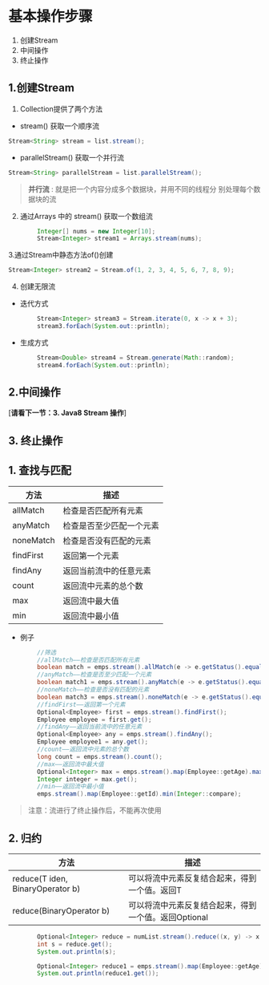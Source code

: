 # 基本操作步骤

1. 创建Stream
2. 中间操作
3. 终止操作

## 1.创建Stream

1. Collection提供了两个方法
  * stream()
    获取一个顺序流
```java
Stream<String> stream = list.stream();
```
  * parallelStream()
    获取一个并行流
```java
Stream<String> parallelStream = list.parallelStream();
```
> **并行流** : 就是把一个内容分成多个数据块，并用不同的线程分 别处理每个数据块的流
2. 通过Arrays 中的 stream() 获取一个数组流
```java
        Integer[] nums = new Integer[10];
        Stream<Integer> stream1 = Arrays.stream(nums);
```

3.通过Stream中静态方法of()创建
```java
Stream<Integer> stream2 = Stream.of(1, 2, 3, 4, 5, 6, 7, 8, 9);
```

4. 创建无限流
* 迭代方式
```java
        Stream<Integer> stream3 = Stream.iterate(0, x -> x + 3);
        stream3.forEach(System.out::println);
```
* 生成方式
```java
        Stream<Double> stream4 = Stream.generate(Math::random);
        stream4.forEach(System.out::println);
```
## 2.中间操作

[**请看下一节：3. Java8 Stream 操作**]

## 3. 终止操作
## 1. 查找与匹配

|方法|描述|
|-|-|
|allMatch|检查是否匹配所有元素|
|anyMatch|检查是否至少匹配一个元素|
|noneMatch|检查是否没有匹配的元素|
|findFirst|返回第一个元素|
|findAny|返回当前流中的任意元素|
|count|返回流中元素的总个数|
|max|返回流中最大值|
|min|返回流中最小值|

* 例子
```java
        //筛选
        //allMatch——检查是否匹配所有元素
        boolean match = emps.stream().allMatch(e -> e.getStatus().equals(Employee.Status.BUSY));
        //anyMatch——检查是否至少匹配一个元素
        boolean match1 = emps.stream().anyMatch(e -> e.getStatus().equals(Employee.Status.FREE));
        //noneMatch——检查是否没有匹配的元素
        boolean match3 = emps.stream().noneMatch(e -> e.getStatus().equals(Employee.Status.BUSY));
        //findFirst——返回第一个元素
        Optional<Employee> first = emps.stream().findFirst();
        Employee employee = first.get();
        //findAny——返回当前流中的任意元素
        Optional<Employee> any = emps.stream().findAny();
        Employee employee1 = any.get();
        //count——返回流中元素的总个数
        long count = emps.stream().count();
        //max——返回流中最大值
        Optional<Integer> max = emps.stream().map(Employee::getAge).max(Integer::compare);
        Integer integer = max.get();
        //min——返回流中最小值
        emps.stream().map(Employee::getId).min(Integer::compare);
```

> 注意：流进行了终止操作后，不能再次使用

## 2. 归约

|方法|描述|
|-|-|
|reduce(T iden, BinaryOperator b)|可以将流中元素反复结合起来，得到一个值。返回T|
|reduce(BinaryOperator b)|可以将流中元素反复结合起来，得到一个值。返回Optional<T>|

```java
        Optional<Integer> reduce = numList.stream().reduce((x, y) -> x + y);
        int s = reduce.get();
        System.out.println(s);

        Optional<Integer> reduce1 = emps.stream().map(Employee::getAge).reduce(Integer::max);
        System.out.println(reduce1.get());
```

